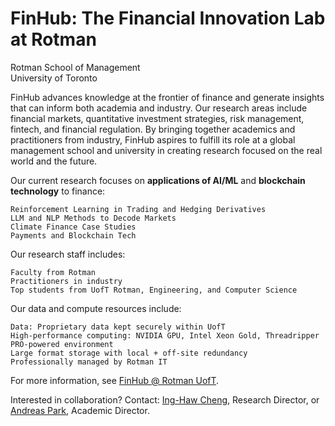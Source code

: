 # FinHub: The Financial Innovation Lab at Rotman
Rotman School of Management\
University of Toronto

FinHub advances knowledge at the frontier of finance and generate insights that can inform both academia and industry. Our research areas include financial markets, quantitative investment strategies, risk management, fintech, and financial regulation. By bringing together academics and practitioners from industry, FinHub aspires to fulfill its role at a global management school and university in creating research focused on the real world and the future.

Our current research focuses on **applications of AI/ML** and **blockchain technology** to finance:
```Projects
Reinforcement Learning in Trading and Hedging Derivatives
LLM and NLP Methods to Decode Markets
Climate Finance Case Studies
Payments and Blockchain Tech
```

Our research staff includes:
```People
Faculty from Rotman
Practitioners in industry
Top students from UofT Rotman, Engineering, and Computer Science
```

Our data and compute resources include:
```Data
Data: Proprietary data kept securely within UofT
High-performance computing: NVIDIA GPU, Intel Xeon Gold, Threadripper PRO-powered environment
Large format storage with local + off-site redundancy
Professionally managed by Rotman IT
```

For more information, see [FinHub @ Rotman UofT](https://www.rotman.utoronto.ca/faculty-and-research/research-centres/finhub/).

Interested in collaboration? Contact: [Ing-Haw Cheng](inghaw.cheng@utoronto.ca), Research Director, or [Andreas Park](andreas.park@utoronto.ca), Academic Director.
